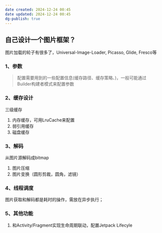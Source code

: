 ```yaml
---
date created: 2024-12-24 00:45
date updated: 2024-12-24 00:45
dg-publish: true
---
```


## 自己设计一个图片框架？

图片加载的轮子有很多了，Universal-Image-Loader, Picasso, Glide, Fresco等

### 1、参数

> 配置需要用到的一些配置信息(缓存路径、缓存策略、)，一般可能通过Builder构建者模式来配置参数

### 2、缓存设计

三级缓存

1. 内存缓存，可用LruCache来配置
2. 弱引用缓存
3. 磁盘缓存

### 3、解码

从图片源解码成bitmap

1. 图片压缩
2. 图片变换（圆形剪裁，圆角，滤镜）

### 4、线程调度

图片获取和解码都是耗时的操作，需放在异步执行；

### 5、其他功能

1. 和Activity/Fragment实现生命周期联动，配置Jetpack Lifecyle
